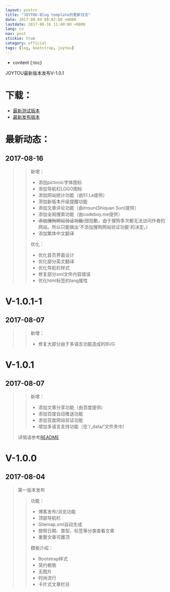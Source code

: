 ```yaml
---
layout: postcn
title: "JOYTOU-Blog template的更新日志"
date: 2017-08-04 08:02:00 +0800
lastdate: 2017-08-16 11:40:00 +0800
lang: cn
nav: post
stickie: true
category: official
tags: [log, bootstrap, joytou]
---
```


* content
{:toc}

JOYTOU最新版本发布V-1.0.1
<!-- more -->
# 下载：
- [最新测试版本](https://github.com/joytou/joytou.github.io/archive/master.zip)
- [最新发布版本](https://github.com/joytou/joytou.github.io/archive/1.0.1-1.zip)

# 最新动态：
## 2017-08-16
>> 新增：
>> - 添加pictonic字体图标
>> - 添加导航栏LOGO图标
>> - 添加网站统计功能（由51.La提供）
>> - 添加新版本升级提醒功能
>> - 添加文章评论功能（由imsun(Shiquan Sun)提供）
>> - 添加全局搜索功能（由codeboy.me提供）
>> - ~~添加搜狗网站验证功能~~(很抱歉，由于搜狗多次都无法访问作者的网站。所以只能做出'不添加搜狗网站验证功能'的决定。)
>> - 添加繁体中文翻译
>> 
>> 优化：
>> - 优化首页界面设计
>> - 优化部分英文翻译
>> - 优化导航栏样式
>> - 修复部分xml文件内容错误
>> - 优化html标签的lang属性

# V-1.0.1-1
## 2017-08-07
>> 新增：
>> - 修复大部分由于多语言功能造成的BUG

# V-1.0.1
## 2017-08-07
>> 新增：
>> - 添加文章分享功能（由百度提供）
>> - 添加百度自动推送功能
>> - 添加百度网站验证功能
>> - 增加多语言支持功能（在'/_data/'文件夹中）
> 
> 详情请参考[README](https://github.com/joytou/joytou.github.io/blob/master/README.md)

# V-1.0.0
## 2017-08-04
> 第一版本发布
>> 功能：
>> - 博客发布/浏览功能
>> - 顶部导航栏
>> - Sitemap.xml自动生成
>> - 按照日期、类型、标签等分类查看文章
>> - 重要文章可置顶
>>
>> 模板介绍：
>> - Bootstrap样式
>> - 简约极致
>> - 无图片
>> - 时尚流行
>> - 卡片式文章栏目

